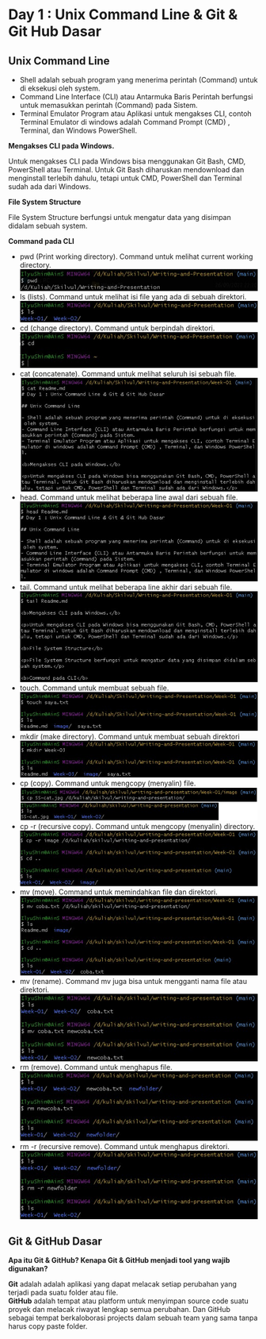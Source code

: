 # Day 1 : Unix Command Line & Git & Git Hub Dasar

## Unix Command Line

- Shell adalah sebuah program yang menerima perintah (Command) untuk di eksekusi oleh system.
- Command Line Interface (CLI) atau Antarmuka Baris Perintah berfungsi untuk memasukkan perintah (Command) pada Sistem.
- Terminal Emulator Program atau Aplikasi untuk mengakses CLI, contoh Terminal Emulator di windows adalah Command Prompt (CMD) , Terminal, dan Windows PowerShell.

<b>Mengakses CLI pada Windows.</b>

<p>Untuk mengakses CLI pada Windows bisa menggunakan Git Bash, CMD, PowerShell atau Terminal. Untuk Git Bash diharuskan mendownload dan menginstall terlebih dahulu, tetapi untuk CMD, PowerShell dan Terminal sudah ada dari Windows.</p>

<b>File System Structure</b>

<p>File System Structure berfungsi untuk mengatur data yang disimpan didalam sebuah system.</p>

<b>Command pada CLI</b>

- pwd (Print working directory). Command untuk melihat current working directory. <br/>
  ![](./image/SS-pwd.jpg)
- ls (lists). Command untuk melihat isi file yang ada di sebuah direktori. <br/>
  ![](./image/SS-ls.jpg)
- cd (change directory). Command untuk berpindah direktori. <br/>
  ![](./image/SS-cd.jpg)
- cat (concatenate). Command untuk melihat seluruh isi sebuah file. <br/>
  ![](./image/SS-cat.jpg)
- head. Command untuk melihat beberapa line awal dari sebuah file.
  ![](./image/SS-head.jpg)
- tail. Command untuk melihat beberapa line akhir dari sebuah file.
  ![](./image/SS-tail.jpg)
- touch. Command untuk membuat sebuah file.
  ![](./image/SS-touch.jpg)
- mkdir (make directory). Command untuk membuat sebuah direktori
  ![](./image/SS-mkdir.jpg)
- cp (copy). Command untuk mengcopy (menyalin) file.
  ![](./image/SS-cp.jpg)
- cp -r (recursive copy). Command untuk mengcopy (menyalin) directory.
  ![](./image/SS-cp-r.jpg)
- mv (move). Command untuk memindahkan file dan direktori.
  ![](./image/SS-mv.jpg)
- mv (rename). Command mv juga bisa untuk mengganti nama file atau direktori.
  ![](./image/SS-mv-rename.jpg)
- rm (remove). Command untuk menghapus file.
  ![](./image/SS-rm.jpg)
- rm -r (recursive remove). Command untuk menghapus direktori.
  ![](./image/SS-rm-r.jpg)

## Git & GitHub Dasar

<b>Apa itu Git & GitHub? Kenapa Git & GitHub menjadi tool yang wajib digunakan?</b>

<p><b>Git</b> adalah adalah aplikasi yang dapat melacak setiap perubahan yang terjadi pada suatu folder atau file. <br/> <b>GitHub</b> adalah tempat atau platform untuk menyimpan source code suatu proyek dan melacak riwayat lengkap semua perubahan. Dan GitHub sebagai tempat berkaloborasi projects dalam sebuah team yang sama tanpa harus copy paste folder.</p>
